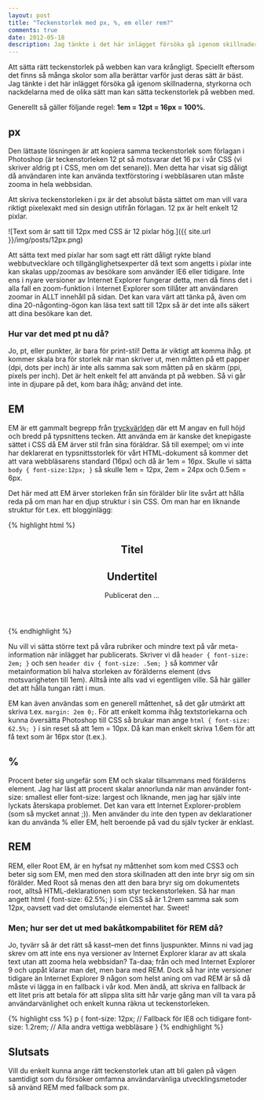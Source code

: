 ```yaml
---
layout: post
title: "Teckenstorlek med px, %, em eller rem?"
comments: true
date: 2012-05-18
description: Jag tänkte i det här inlägget försöka gå igenom skillnaderna, styrkorna och nackdelarna med de olika sätt man kan sätta teckenstorlek på webben med.
---
```


Att sätta rätt teckenstorlek på webben kan vara krångligt.  Speciellt eftersom det finns så många skolor som alla berättar varför just deras sätt är bäst. Jag tänkte i det här inlägget försöka gå igenom skillnaderna, styrkorna och nackdelarna med de olika sätt man kan sätta teckenstorlek på webben med.

Generellt så gäller följande regel: **1em = 12pt = 16px = 100%**.

## px

Den lättaste lösningen är att kopiera samma teckenstorlek som förlagan i Photoshop (är teckenstorleken 12 pt så motsvarar det 16 px i vår CSS (vi skriver aldrig pt i CSS, men om det senare)). Men detta har visat sig dåligt då användaren inte kan använda textförstoring i webbläsaren utan måste zooma in hela webbsidan.

Att skriva teckenstorleken i px är det absolut bästa sättet om man vill vara riktigt pixelexakt med sin design utifrån förlagan. 12 px är helt enkelt 12 pixlar.

![Text som är satt till 12px med CSS är 12 pixlar hög.]({{ site.url }}/img/posts/12px.png)

Att sätta text med pixlar har som sagt ett rätt dåligt rykte bland webbutvecklare och tillgänglighetsexperter då text som angetts i pixlar inte kan skalas upp/zoomas av besökare som använder IE6 eller tidigare. Inte ens i nyare versioner av Internet Explorer fungerar detta, men då finns det i alla fall en zoom-funktion i Internet Explorer som tillåter att användaren zoomar in ALLT innehåll på sidan. Det kan vara värt att tänka på, även om dina 20-någonting-ögon kan läsa text satt till 12px så är det inte alls säkert att dina besökare kan det.

### Hur var det med pt nu då?

Jo, pt, eller punkter, är bara för print-stil! Detta är viktigt att komma ihåg. pt kommer skala bra för storlek när man skriver ut, men måtten på ett papper (dpi, dots per inch) är inte alls samma sak som måtten på en skärm (ppi, pixels per inch). Det är helt enkelt fel att använda pt på webben. Så vi går inte in djupare på det, kom bara ihåg; använd det inte.

## EM

EM är ett gammalt begrepp från [tryckvärlden](http://en.wikipedia.org/wiki/Em_%28typography%29) där ett M angav en full höjd och bredd på typsnittens tecken. Att använda em är kanske det knepigaste sättet i CSS då EM ärver stil från sina föräldrar. Så till exempel; om vi inte har deklarerat en typsnittsstorlek för vårt HTML-dokument så kommer det att vara webbläsarens standard (16px) och då är 1em = 16px. Skulle vi sätta `body { font-size:12px; }` så skulle 1em = 12px, 2em = 24px och 0.5em = 6px.

Det här med att EM ärver storleken från sin förälder blir lite svårt att hålla reda på om man har en djup struktur i sin CSS. Om man har en liknande struktur för t.ex. ett blogginlägg:

{% highlight html %}
<article>
  <header>
    <hgroup>
      <h1>Titel</h1>
      <h2>Undertitel</h2>
    </hgroup>
    <div>
      <p>Publicerat den …</p>
    </div>
  </header>
  <div>
    <!-- Innehåll … -->
  </div>
</article>
{% endhighlight %}

Nu vill vi sätta större text på våra rubriker och mindre text på vår meta-information när inlägget har publicerats. Skriver vi då `header { font-size: 2em; }` och sen `header div { font-size: .5em; }` så kommer vår metainformation bli halva storleken av förälderns element (dvs motsvarigheten till 1em). Alltså inte alls vad vi egentligen ville. Så här gäller det att hålla tungan rätt i mun.

EM kan även användas som en generell måttenhet, så det går utmärkt att skriva t.ex. `margin: 2em 0;`. För att enkelt komma ihåg textstorlekarna och kunna översätta Photoshop till CSS så brukar man ange `html { font-size: 62.5%; }` i sin reset så att 1em = 10px. Då kan man enkelt skriva 1.6em för att få text som är 16px stor (t.ex.).

## %

Procent beter sig ungefär som EM och skalar tillsammans med förälderns element. Jag har läst att procent skalar annorlunda när man använder font-size: smallest eller font-size: largest och liknande, men jag har själv inte lyckats återskapa problemet. Det kan vara ett Internet Explorer-problem (som så mycket annat ;)). Men använder du inte den typen av deklarationer kan du använda % eller EM, helt beroende på vad du själv tycker är enklast.

## REM

REM, eller Root EM, är en hyfsat ny måttenhet som kom med CSS3 och beter sig som EM, men med den stora skillnaden att den inte bryr sig om sin förälder. Med Root så menas den att den bara bryr sig om dokumentets root, alltså HTML-deklarationen som styr teckenstorleken. Så har man angett html { font-size: 62.5%; } i sin CSS så är 1.2rem samma sak som 12px, oavsett vad det omslutande elementet har. Sweet!

### Men; hur ser det ut med bakåtkompabilitet för REM då?

Jo, tyvärr så är det rätt så kasst–men det finns ljuspunkter. Minns ni vad jag skrev om att inte ens nya versioner av Internet Explorer klarar av att skala text utan att zooma hela webbsidan? Ta-daa; från och med Internet Explorer 9 och uppåt klarar man det, men bara med REM. Dock så har inte versioner tidigare än Internet Explorer 9 någon som helst aning om vad REM är så då måste vi lägga in en fallback i vår kod. Men ändå, att skriva en fallback är ett litet pris att betala för att slippa slita sitt hår varje gång man vill ta vara på användarvänlighet och enkelt kunna räkna ut teckenstorleken.

{% highlight css %}
p {
  font-size: 12px; // Fallback för IE8 och tidigare
  font-size: 1.2rem; // Alla andra vettiga webbläsare
}
{% endhighlight %}

## Slutsats

Vill du enkelt kunna ange rätt teckenstorlek utan att bli galen på vägen samtidigt som du försöker omfamna användarvänliga utvecklingsmetoder så använd REM med fallback som px.